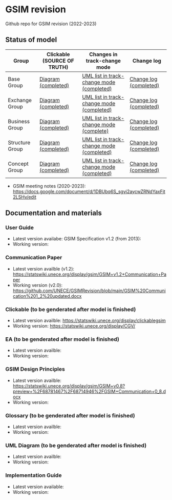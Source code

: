 # GSIM revision 

Github repo for GSIM revision (2022-2023) 

## Status of model 

Group|   Clickable (SOURCE OF TRUTH) | Changes in track-change mode | Change log
-- |  -- | -- | -- 
Base Group | [Diagram (completed)](https://statswiki.unece.org/display/CGV/Base+Group)  | [UML list in track-change mode (completed)](https://docs.google.com/document/d/1UaBbCHFe4opHWmNK4fjh0_luiGL99mM8E4D8JPfmdVw/edit) | [Change log (completed)](https://docs.google.com/spreadsheets/d/1IUqrYGwFT9Osn9vWLuMJeCqVWcdcSnl-/edit?usp=sharing&ouid=114335116280732994204&rtpof=true&sd=true)
Exchange Group |  [Diagram (completed)](https://statswiki.unece.org/display/CGV/Exchange+Group) | [UML list in track-change mode (completed)](https://docs.google.com/document/d/1tDSSTBLw9Br2NGfI9ILK9x58s8JBykSM/edit?usp=share_link&ouid=114335116280732994204&rtpof=true&sd=true) |[Change log (completed)](https://docs.google.com/spreadsheets/d/1IUqrYGwFT9Osn9vWLuMJeCqVWcdcSnl-/edit?usp=sharing&ouid=114335116280732994204&rtpof=true&sd=true)
Business Group |  [Diagram (completed)](https://statswiki.unece.org/display/CGV/Business+Group) |  [UML list in track-change mode (complete)](https://docs.google.com/document/d/1rAXFJ6UmgKkuEY_lUSeZbQaTmeFrEi6BtraM46ubUwU/edit#) |[Change log (completed)](https://docs.google.com/spreadsheets/d/1IUqrYGwFT9Osn9vWLuMJeCqVWcdcSnl-/edit?usp=sharing&ouid=114335116280732994204&rtpof=true&sd=true)
Structure Group | [Diagram (completed)](https://statswiki.unece.org/display/CGV/Structure+Group)  |  [UML list in track-change mode (completed)](https://docs.google.com/document/d/1CyaH_OFiFEAB17I7hCTyIua6okNnrnvI/edit?usp=share_link&ouid=114335116280732994204&rtpof=true&sd=true)  | [Change log (completed)](https://docs.google.com/spreadsheets/d/1IUqrYGwFT9Osn9vWLuMJeCqVWcdcSnl-/edit?usp=sharing&ouid=114335116280732994204&rtpof=true&sd=true)
Concept Group | [Diagram (completed)](https://statswiki.unece.org/display/CGV/Concept+Group)  |  [UML list in track-change mode (completed)](https://docs.google.com/document/d/19ENiGK_y9BYaGFhxfNoauY69XMq0EIxK/edit?usp=sharing&ouid=114335116280732994204&rtpof=true&sd=true) | [Change log (completed)](https://docs.google.com/spreadsheets/d/1IUqrYGwFT9Osn9vWLuMJeCqVWcdcSnl-/edit?usp=sharing&ouid=114335116280732994204&rtpof=true&sd=true)

* GSIM meeting notes (2020-2023): https://docs.google.com/document/d/1DBUbq6S_sgyj2aycwZRNdYaxFjt2LSHv/edit

## Documentation and materials
### User Guide
* Latest version availabe: GSIM Specification v1.2 (from 2013): 
* Working version: 

### Communication Paper
* Latest version availble (v1.2): https://statswiki.unece.org/display/gsim/GSIM+v1.2+Communication+Paper
* Working version (v2.0): https://github.com/UNECE/GSIMRevision/blob/main/GSIM%20Communication%201_2%20updated.docx

### Clickable (to be genderated after model is finished)
* Latest version availble: https://statswiki.unece.org/display/clickablegsim
* Working version: https://statswiki.unece.org/display/CGV/

### EA (to be genderated after model is finished)
* Latest version availble: 
* Working version:

### GSIM Design Principles 
* Latest version availble: https://statswiki.unece.org/display/gsim/GSIM+v0.8?preview=%2F68781467%2F68714946%2FGSIM+Communication+0_8.docx
* Working version:

### Glossary (to be genderated after model is finished)
* Latest version availble: 
* Working version:

### UML Diagram (to be genderated after model is finished)
* Latest version availble: 
* Working version:

### Implementation Guide
* Latest version available: 
* Working version:
